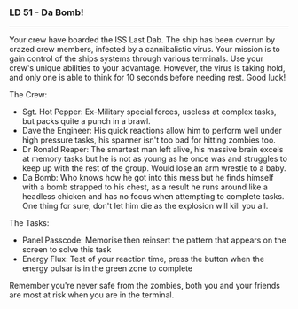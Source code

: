 ### LD 51 - Da Bomb!

----

Your crew have boarded the ISS Last Dab. The ship has been overrun by crazed crew members, infected by a cannibalistic virus. Your mission is to gain control of the ships systems through various terminals. Use your crew's unique abilities to your advantage. However, the virus is taking hold, and only one is able to think for 10 seconds before needing rest. Good luck!

The Crew:
* Sgt. Hot Pepper: Ex-Military special forces, useless at complex tasks, but packs quite a punch in a brawl.
* Dave the Engineer: His quick reactions allow him to perform well under high pressure tasks, his spanner isn't too bad for hitting zombies too.
* Dr Ronald Reaper:
The smartest man left alive, his massive brain excels at memory tasks
but he is not as young as he once was and struggles to keep up with the rest of the group.
Would lose an arm wrestle to a baby.
* Da Bomb:
Who knows how he got into this mess but he finds himself with a bomb strapped to his chest,
as a result he runs around like a headless chicken and has no focus when attempting to complete tasks.
One thing for sure, don't let him die as the explosion will kill you all.

The Tasks:
 * Panel Passcode:
    Memorise then reinsert the pattern that appears on the screen to solve this task
 * Energy Flux:
    Test of your reaction time, press the button when the energy pulsar is in the green zone to complete

Remember you're never safe from the zombies, both you and your friends are most at risk when you are in the terminal.

